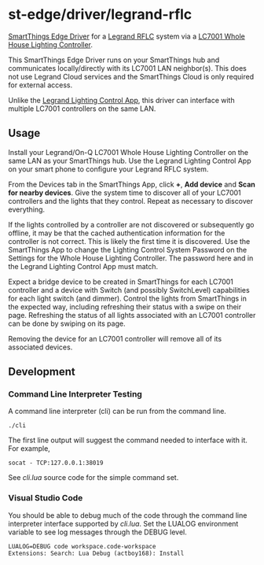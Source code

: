# st-edge/driver/legrand-rflc

[SmartThings Edge Driver](https://community.smartthings.com/t/preview-smartthings-managed-edge-device-drivers)
for a
[Legrand RFLC](https://www.legrand.us/solutions/smart-lighting/radio-frequency-lighting-controls)
system via a
[LC7001 Whole House Lighting Controller](https://www.legrand.us/wiring-devices/electrical-accessories/miscellaneous/adorne-hub/p/lc7001).


This SmartThings Edge Driver runs on your SmartThings hub and communicates locally/directly with its LC7001 LAN neighbor(s).
This does not use Legrand Cloud services and the SmartThings Cloud is only required for external access.

Unlike the
[Legrand Lighting Control App](https://play.google.com/store/apps/details?id=us.legrand.lighting),
this driver can interface with multiple LC7001 controllers on the same LAN.

## Usage

Install your Legrand/On-Q LC7001 Whole House Lighting Controller on the same LAN as your SmartThings hub.
Use the Legrand Lighting Control App on your smart phone to configure your Legrand RFLC system.

From the Devices tab in the SmartThings App, click **+**, **Add device** and **Scan for nearby devices**.
Give the system time to discover all of your LC7001 controllers and the lights that they control.
Repeat as necessary to discover everything.

If the lights controlled by a controller are not discovered or subsequently go offline,
it may be that the cached authentication information for the controller is not correct.
This is likely the first time it is discovered.
Use the SmartThings App to change the Lighting Control System Password on the Settings for the Whole House Lighting Controller.
The password here and in the Legrand Lighting Control App must match.

Expect a bridge device to be created in SmartThings for each LC7001 controller
and a device with Switch (and possibly SwitchLevel) capabilities for each light switch (and dimmer).
Control the lights from SmartThings in the expected way, including refreshing their status with a swipe on their page.
Refreshing the status of all lights associated with an LC7001 controller can be done by swiping on its page.

Removing the device for an LC7001 controller will remove all of its associated devices.

## Development

### Command Line Interpreter Testing

A command line interpreter (cli) can be run from the command line.

	./cli

The first line output will suggest the command needed to interface with it. For example,

	socat - TCP:127.0.0.1:38019

See *cli.lua* source code for the simple command set.

### Visual Studio Code

You should be able to debug much of the code through the command line interpreter interface supported by *cli.lua*.
Set the LUALOG environment variable to see log messages through the DEBUG level.

	LUALOG=DEBUG code workspace.code-workspace
	Extensions: Search: Lua Debug (actboy168): Install
